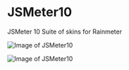 # JSMeter10
JSMeter 10 Suite of skins for Rainmeter

![Image of  JSMeter10](https://github.com/jsmorley/JSMeter10/blob/main/Welcome/JSMeter10.jpg)

![Image of  JSMeter10](https://github.com/jsmorley/JSMeter10/blob/main/Welcome/WelcomeImage.jpg)


